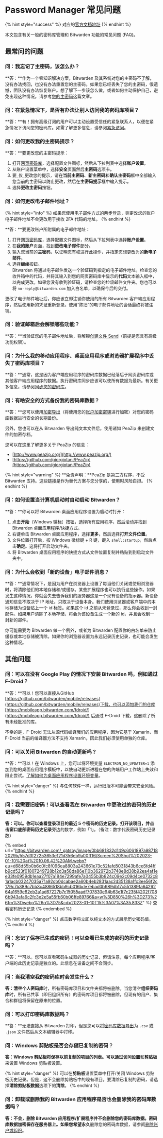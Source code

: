 # Password Manager 常见问题

{% hint style="success" %}
对应的[官方文档地址](https://bitwarden.com/help/article/product-faqs/)
{% endhint %}

本文包含有关一般的密码库管理和 Bitwarden 功能的常见问题 (FAQ)。

## 最常问的问题 <a href="#most-asked-questions" id="most-asked-questions"></a>

### 问：我忘记了主密码，该怎么办？ <a href="#q-i-have-forgotten-my-master-password-what-can-i-do" id="q-i-have-forgotten-my-master-password-what-can-i-do"></a>

**答：**作为一个零知识解决方案，Bitwarden 及其系统对您的主密码不了解，没有办法找回，也没有办法重置您的主密码。如果您已经丢失了您的主密码，很遗憾，团队没有办法恢复账户。想了解下一步该怎么做，或者如何主动保护自己，避免出现这种情况，请参考[您的主密码](your-master-password.md)这篇文章。

### 问：在紧急情况下，是否有办法让别人访问我的密码库项目？ <a href="#q-is-there-a-way-for-someone-to-access-my-vault-items-in-case-of-emergency" id="q-is-there-a-way-for-someone-to-access-my-vault-items-in-case-of-emergency"></a>

**答：**有！拥有高级订阅的用户可以主动设置受信任的紧急联系人，以便在紧急情况下访问您的密码库。如需了解更多信息，请参阅[紧急访问](../security/emergency-access.md)。

### 问：如何更改我的主密码提示？ <a href="#q-how-do-i-change-my-master-password-hint" id="q-how-do-i-change-my-master-password-hint"></a>

**答：**要更改您的主密码提示：

1. 打开[网页密码库](https://vault.bitwarden.com/)，选择配置文件图标，然后从下拉列表中选择**账户设置**。
2. 从账户设置菜单中，选择**安全**页面然后**主密码**选项卡。
3. 要_仅_更改您的提示，请在**当前主密码**、**新主密码**和**确认主密码**框中全部输入您当前的主密码以防止更改，然后在**主密码提示**框中输入提示。
4. 选择**更改主密码**按钮。

### 问：如何更改电子邮件地址？ <a href="#q-how-do-i-change-my-email-address" id="q-how-do-i-change-my-email-address"></a>

{% hint style="info" %}
如果您使用[电子邮件方式的两步登录](../two-step-login/setup-guides/two-step-login-via-email.md)，则更改您的账户电子邮件地址不会更改用于接收 2FA 代码的地址。
{% endhint %}

**答：**要更改账户所附属的电子邮件地址：

1. 打开[网页密码库](https://vault.bitwarden.com)，选择配置文件图标，然后从下拉列表中选择**账户设置**。
2. 在**我的账户**页面，找到**更改电子邮件**部分。
3. 输入您当前的**主密码**，以证明您有权进行此操作，并指定您想更改为的**新电子邮件**。
4. 选择**继续**按钮。\
   Bitwarden 将通过电子邮件发送一个验证码到指定的电子邮件地址。检查您的收件箱中的代码，并将其输入到您的网页密码库中显示的**代码**文本输入框中，以完成更改。如果您没有收到验证码，请检查您的垃圾邮件文件夹。您也可以将 `no-reply@bitwarden.com` 加入白名单，以确保今后的交付。

更改了电子邮件地址后，你应该立即注销你使用的所有 Bitwarden 客户端应用程序，然后使用新的凭证重新登录。使用“陈旧”的电子邮件地址的会话最终将被注销。

### 问：验证邮箱后会解锁哪些功能？ <a href="#q-what-features-are-unlocked-when-i-verify-my-email" id="q-what-features-are-unlocked-when-i-verify-my-email"></a>

**答：**当验证您的电子邮件地址后，将解锁[创建文件 Send](../bitwarden-send/create-a-send.md)（前提是您具有高级功能权限）。

### 问：为什么我的移动应用程序、桌面应用程序或浏览器扩展程序中丢失了密码库项目？ <a href="#q-why-is-a-vault-item-missing-from-my-mobile-app-desktop-app-or-browser-extension" id="q-why-is-a-vault-item-missing-from-my-mobile-app-desktop-app-or-browser-extension"></a>

**答：**通常，这是因为客户端应用程序的密码库数据已经落后于网页密码库或其他客户端应用程序的数据。执行密码库同步应该可以使所有数据为最新。有关更多信息，请参阅[同步您的密码库](syncing-your-vault.md)。

### 问：有啥安全的方式备份我的密码库数据？ <a href="#q-whats-the-safest-way-to-make-a-backup-of-my-vault-data" id="q-whats-the-safest-way-to-make-a-backup-of-my-vault-data"></a>

**答：**您可以使用[加密导出](../import-export/encrypted-exports.md)（将使用您的[账户加密密钥](../security/account-encryption-key.md)进行加密）对您的密码库数据进行安全的长期备份。

另外，您也可以在从 Bitwarden 导出纯文本文件后，使用诸如 PeaZip 来创建文件的加密存档。

您可以在这里了解更多关于 PeaZip 的信息：

* [http://www.peazip.org/](http://www.peazip.org/)
* [https://github.com/giorgiotani/PeaZip](https://github.com/giorgiotani/PeaZip)

{% hint style="warning" %}
**免责声明：**PeaZip 是第三方程序，不受 Bitwarden 支持。这些链接是作为替代方案与您分享的，使用时风险自担。
{% endhint %}

### 问：如何设置当计算机启动时自动启动 Bitwarden？ <a href="#q-can-i-set-bitwarden-to-automatically-start-when-my-computer-starts" id="q-can-i-set-bitwarden-to-automatically-start-when-my-computer-starts"></a>

**答：**你可以将 Bitwarden 桌面应用程序设置为启动时打开：

1. 点击**开始**（Windows 徽标）按钮，选择所有应用程序，然后滚动并找到 Bitwarden 桌面应用程序/快捷方式。
2. 右键单击 Bitwarden 桌面应用程序，选择**更多**，然后选择**打开文件位置**。
3. 文件位置打开后，按 Windows 徽标键 + R 键，键入 `shell:startup`，然后点击**确定**。这将打开启动文件夹。
4. 将 Bitwarden 桌面应用程序的快捷方式从文件位置复制并粘贴到到启动文件夹中。

### 问：为什么会收到「新的设备」电子邮件消息？ <a href="#q-why-am-i-getting-a-new-device-email-message" id="q-why-am-i-getting-a-new-device-email-message"></a>

**答：**通常情况下，是因为用户在浏览器上设置了每当他们关闭或使用浏览器时，将清除他们的本地存储和/或缓存。某些扩展程序也可以执行这些操作。如果发生这种情况，你就会失去告诉我们的服务器这是一个现有设备的指示器。新设备通知信息不取决于 IP 地址，只取决于设备本身。我们使用浏览器或客户端中的本地存储为设备贴上一个 id 标签。如果这个 id 之前从未登录过，那么你会收到一封邮件。如果用户清除了本地存储，将会为该设备生成一个新的 id，并且会收到一封新的邮件。

你可能需要为 Bitwarden 做一个例外，或者为 Bitwarden 配置你的白名单来防止缓存或本地存储被清除。如果你的浏览器设置为永远记录历史记录，也可能会发生这种情况。

## 其他问题 <a href="#other-questions" id="other-questions"></a>

### 问：可以在没有 Google Play 的情况下安装 Bitwarden 吗，例如通过 F-Droid？ <a href="#can-i-install-bitwarden-without-google-play-for-instance-on-f-droid" id="can-i-install-bitwarden-without-google-play-for-instance-on-f-droid"></a>

**答：**可以！您可以直接从GitHub [https://github.com/bitwarden/mobile/releases](https://github.com/bitwarden/mobile/releases)下载，也可以添加我们的仓库 [https://mobileapp.bitwarden.com/fdroid/](https://mobileapp.bitwarden.com/fdroid/) 后通过 F-Droid 下载，这删除了所有未经批准的库。

不幸的是，F-Droid 无法从源代码编译我们的应用程序，因为它基于 Xamarin，而 F-Droid 当前的编译器方法不支持 Xamarin，因此我们必须使用单独的仓库。

### 问：可以关闭 Bitwarden 的自动更新吗？ <a href="#q-can-i-turn-off-automatic-updates-for-bitwarden" id="q-can-i-turn-off-automatic-updates-for-bitwarden"></a>

**答：**可以！在 Windows 上，您可以将环境变量 `ELECTRON_NO_UPDATER=1` 添加到您的桌面应用程序模板中，以使自动更新进程在您的终端用户工作站上失效和阻止尝试。[了解如何为桌面应用程序设置环境变量](https://www.twilio.com/blog/2017/01/how-to-set-environment-variables.html)。

{% hint style="danger" %}
与任何软件一样，运行旧版本可能会带来安全风险。
{% endhint %}

### 问：我需要旧密码！可以查看我在 Bitwarden 中更改过的密码的历史记录吗？ <a href="#q-i-need-an-old-password-can-i-view-the-history-of-a-password-that-i-changed-in-bitwarden" id="q-i-need-an-old-password-can-i-view-the-history-of-a-password-that-i-changed-in-bitwarden"></a>

**答：**可以。你可以查看登录项目的最近 5 个密码的历史记录。打开该项目，并点击窗口底部**密码历史记录**旁边的数字，例如「1」。（备注：数字代表密码历史记录数）

{% embed url="https://bitwarden.com/_gatsby/image/0bb681832d149c6061897a987182029b/557d3f27253653e121d356eb9a00ff16/Screen%20Shot%202023-01-10%20at%2010.06.42%20AM.webp?eu=d68d55b0b6c0fc8f096ea8803a243661e73c52fafd5031843b6ce6fd4ffb9cd523f01807249728b12d3a58da86e110b362972b3748e8d38b92ea4af1ee33fe0959db1eaa27f07a184e7299afe7a0455b3b824c09e2c09d4ce0732c81a1acb03247035a71a92cb0dcabae2a60b4eb2831aac2d35138a1fc3ee56f2c179c7b389c7bb3c4886518bb9cb016bde7ebad0b989db17c551389fa6426264a1659e82eb2a1ad67227b7c15055aadf707830e94b63e1f7c235f4202f7086b943afa6c2fc3e2e5a55fb60b06ffe89766&a=w%3D850%26h%3D273%26fm%3Dwebp%26q%3D75&cd=2023-01-10T15%3A07%3A35.833Z" %}
查看密码历史记录
{% endembed %}

{% hint style="danger" %}
点击数字将立即以纯文本的方式展示历史密码值。
{% endhint %}

### 问：忘记了保存已生成的密码！可以查看已生成的密码的历史记录吗？ <a href="#q-i-forgot-to-save-a-generated-password-can-i-view-the-history-of-generated-passwords" id="q-i-forgot-to-save-a-generated-password-can-i-view-the-history-of-generated-passwords"></a>

**答：**可以。您可以查看密码生成器的历史记录，但请注意，每个应用程序/客户端的此历史记录是独立的。此信息在设备之间不会同步。

### 问：当我清空我的密码库时会发生什么？ <a href="#what-happens-when-i-purge-my-vault" id="what-happens-when-i-purge-my-vault"></a>

**答：**清空**个人密码库**时，所有密码库项目和文件夹都将被删除。当您清空**组织密码库**时，所有已共享（即归组织所有）的密码库项目都将被删除，但现有的用户、集合和群组将保留在原来的位置。

### 问：可以打印密码库数据吗？ <a href="#q-can-i-print-my-vault-data" id="q-can-i-print-my-vault-data"></a>

**答：**无法直接从 Bitwarden 打印，但是您可以[将密码库数据导出](../import-export/export-vault-data.md)为 `.csv` 或 `.json` 文件然后从文本编辑器中打印。

### 问：Windows 剪贴板是否会存储已复制的密码？ <a href="#q-does-windows-clipboard-store-copied-passwords" id="q-does-windows-clipboard-store-copied-passwords"></a>

**答：**Windows 剪贴板将保存以前复制的项目的列表。可以通过访问**设置**和**剪贴板**来设置 Windows 剪贴板设置。

{% hint style="danger" %}
可以在**剪贴板**设置菜单中打开/关闭 Windows 剪贴板历史记录。但是，这不会删除剪贴板中的现有项目。要清除已复制的密码，请选择**清除剪贴板数据**选项下的**清除**。
{% endhint %}

### 问：卸载或删除我的 Bitwarden 应用程序是否也会删除我的密码库数据吗？ <a href="#q-does-uninstalling-or-deleting-my-bitwarden-app-also-delete-my-vault-data" id="q-does-uninstalling-or-deleting-my-bitwarden-app-also-delete-my-vault-data"></a>

**答：**不会，删除 Bitwarden 应用程序/扩展程序并不会删除您的密码库数据。密码库数据加密保存在服务器上。如果您希望**永久**删除您的密码库数据，请参阅[删除账户或组织](../plans-and-pricing/delete-an-account-or-organization.md)。
